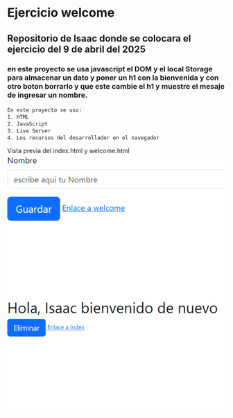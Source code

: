 # Ejercicio welcome
## Repositorio de Isaac donde se colocara el ejercicio del 9 de abril del 2025
### en este proyecto se usa javascript el DOM y el local Storage para almacenar un dato y poner un h1 con la bienvenida y con otro boton borrarlo y que este cambie el h1 y muestre el mesaje de ingresar un nombre.

```
En este proyecto se uso:
1. HTML
2. JavaScript
3. Live Server
4. Los recursos del desarrollador en el navegador
```
Vista previa del index.html y welcome.html
![Index](https://raw.githubusercontent.com/Isaac-Mendez22/EjercicioWelcome/refs/heads/develop/imagenes/index.png)
![Welcome](https://raw.githubusercontent.com/Isaac-Mendez22/EjercicioWelcome/refs/heads/develop/imagenes/Welcome.png)